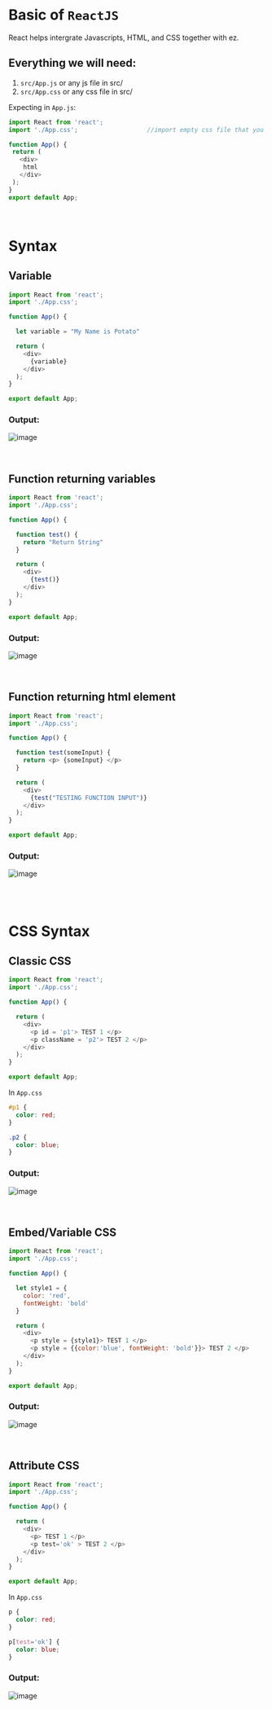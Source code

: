 # Basic of `ReactJS`
React helps intergrate Javascripts, HTML, and CSS together with ez.

## Everything we will need:
1. `src/App.js` or any js file in src/
2. `src/App.css` or any css file in src/

Expecting in `App.js`:
```js
import React from 'react';
import './App.css';                   //import empty css file that you created

function App() {
 return (
   <div>
    html
   </div>
 );
}
export default App;
```

<br/>

# Syntax
## Variable
```js
import React from 'react';
import './App.css';

function App() {

  let variable = "My Name is Potato"

  return (
    <div>
      {variable}
    </div>
  );
}

export default App;
```

### Output:
![image](https://user-images.githubusercontent.com/18486562/92979198-c6e4e880-f446-11ea-889b-7cde8fe4133b.png)

<br/>

## Function returning variables
```js
import React from 'react';
import './App.css';

function App() {

  function test() {
    return "Return String"
  }

  return (
    <div>
      {test()}
    </div>
  );
}

export default App;
```

### Output:
![image](https://user-images.githubusercontent.com/18486562/92979396-5ab6b480-f447-11ea-821f-c5516baf1f8c.png)

<br/>

## Function returning html element
```js
import React from 'react';
import './App.css';

function App() {

  function test(someInput) {
    return <p> {someInput} </p>
  }

  return (
    <div>
      {test("TESTING FUNCTION INPUT")}
    </div>
  );
}

export default App;
```

### Output:
![image](https://user-images.githubusercontent.com/18486562/92979546-e9c3cc80-f447-11ea-8395-94c54bde29b6.png)

<br/>
<br/>

# CSS Syntax

## Classic CSS
```js
import React from 'react';
import './App.css';

function App() {

  return (
    <div>
      <p id = 'p1'> TEST 1 </p>
      <p className = 'p2'> TEST 2 </p>
    </div>
  );
}

export default App;
```

In `App.css`
```css
#p1 {
  color: red;
}

.p2 {
  color: blue;
}
```

### Output:
![image](https://user-images.githubusercontent.com/18486562/92982271-3c09eb00-f452-11ea-8673-a96fb8083aac.png)

<br/>

## Embed/Variable CSS
```js
import React from 'react';
import './App.css';

function App() {

  let style1 = {
    color: 'red',
    fontWeight: 'bold'
  }

  return (
    <div>
      <p style = {style1}> TEST 1 </p>
      <p style = {{color:'blue', fontWeight: 'bold'}}> TEST 2 </p>
    </div>
  );
}

export default App;
```

### Output:
![image](https://user-images.githubusercontent.com/18486562/92982453-13362580-f453-11ea-8090-04e7f96611f1.png)

<br/>

## Attribute CSS
```js
import React from 'react';
import './App.css';

function App() {

  return (
    <div>
      <p> TEST 1 </p>
      <p test='ok' > TEST 2 </p>
    </div>
  );
}

export default App;
```

In `App.css`
```css
p {
  color: red;
}

p[test='ok'] {
  color: blue;
}
```

### Output:
![image](https://user-images.githubusercontent.com/18486562/92982271-3c09eb00-f452-11ea-8673-a96fb8083aac.png)
